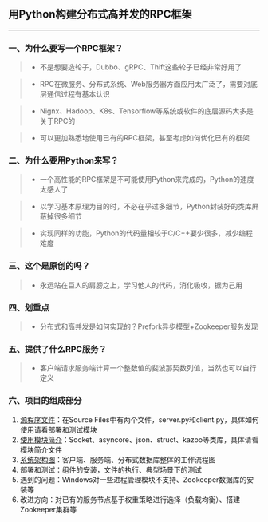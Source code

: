 ## 用Python构建分布式高并发的RPC框架

------

### 一、为什么要写一个RPC框架？

> + 不是想要造轮子，Dubbo、gRPC、Thift这些轮子已经非常好用了

> + RPC在微服务、分布式系统、Web服务器方面应用太广泛了，需要对底层通信过程有基本认识

> + Nignx、Hadoop、K8s、Tensorflow等系统或软件的底层源码大多是关于RPC的

> + 可以更加熟悉地使用已有的RPC框架，甚至考虑如何优化已有的框架

### 二、为什么要用Python来写？

> + 一个高性能的RPC框架是不可能使用Python来完成的，Python的速度太感人了

> + 以学习基本原理为目的时，不必在乎过多细节，Python封装好的类库屏蔽掉很多细节

> + 实现同样的功能，Python的代码量相较于C/C++要少很多，减少编程难度

### 三、这个是原创的吗？

> + 永远站在巨人的肩膀之上，学习他人的代码，消化吸收，据为己用

### 四、划重点

> + 分布式和高并发是如何实现的？Prefork异步模型+Zookeeper服务发现

### 五、提供了什么RPC服务？

> + 客户端请求服务端计算一个整数值的斐波那契数列值，当然也可以自行定义

### 六、项目的组成部分

1. [源程序文件](https://github.com/sin-coder/Distributed_RPC/tree/master/Source%20Files)：在Source Files中有两个文件，server.py和client.py，具体如何使用请看部署和测试模块
2. [使用模块简介](https://github.com/sin-coder/Distributed_RPC/blob/master/%E6%A8%A1%E5%9D%97%E4%BD%BF%E7%94%A8%E7%AE%80%E4%BB%8B.md)：Socket、asyncore、json、struct、kazoo等类库，具体请看模块简介文件
3. [系统架构图](https://github.com/sin-coder/Distributed_RPC/blob/master/%E7%B3%BB%E7%BB%9F%E6%9E%B6%E6%9E%84%E5%9B%BE.md)：客户端、服务端、分布式数据库整体的工作流程图
4. 部署和测试：组件的安装，文件的执行、典型场景下的测试
5. 遇到的问题：Windows对一些进程管理模块不支持、Zookeeper数据库的安装等
6. 改进方向：对已有的服务节点基于权重策略进行选择（负载均衡）、搭建Zookeeper集群等